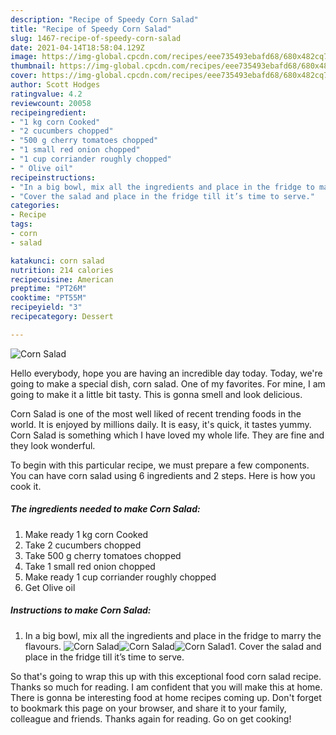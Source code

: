 ```yaml
---
description: "Recipe of Speedy Corn Salad"
title: "Recipe of Speedy Corn Salad"
slug: 1467-recipe-of-speedy-corn-salad
date: 2021-04-14T18:58:04.129Z
image: https://img-global.cpcdn.com/recipes/eee735493ebafd68/680x482cq70/corn-salad-recipe-main-photo.jpg
thumbnail: https://img-global.cpcdn.com/recipes/eee735493ebafd68/680x482cq70/corn-salad-recipe-main-photo.jpg
cover: https://img-global.cpcdn.com/recipes/eee735493ebafd68/680x482cq70/corn-salad-recipe-main-photo.jpg
author: Scott Hodges
ratingvalue: 4.2
reviewcount: 20058
recipeingredient:
- "1 kg corn Cooked"
- "2 cucumbers chopped"
- "500 g cherry tomatoes chopped"
- "1 small red onion chopped"
- "1 cup corriander roughly chopped"
- " Olive oil"
recipeinstructions:
- "In a big bowl, mix all the ingredients and place in the fridge to marry the flavours."
- "Cover the salad and place in the fridge till it’s time to serve."
categories:
- Recipe
tags:
- corn
- salad

katakunci: corn salad 
nutrition: 214 calories
recipecuisine: American
preptime: "PT26M"
cooktime: "PT55M"
recipeyield: "3"
recipecategory: Dessert

---
```



![Corn Salad](https://img-global.cpcdn.com/recipes/eee735493ebafd68/680x482cq70/corn-salad-recipe-main-photo.jpg)

Hello everybody, hope you are having an incredible day today. Today, we're going to make a special dish, corn salad. One of my favorites. For mine, I am going to make it a little bit tasty. This is gonna smell and look delicious.



Corn Salad is one of the most well liked of recent trending foods in the world. It is enjoyed by millions daily. It is easy, it's quick, it tastes yummy. Corn Salad is something which I have loved my whole life. They are fine and they look wonderful.


To begin with this particular recipe, we must prepare a few components. You can have corn salad using 6 ingredients and 2 steps. Here is how you cook it.

<!--inarticleads1-->

##### The ingredients needed to make Corn Salad:

1. Make ready 1 kg corn Cooked
1. Take 2 cucumbers chopped
1. Take 500 g cherry tomatoes chopped
1. Take 1 small red onion chopped
1. Make ready 1 cup corriander roughly chopped
1. Get  Olive oil




<!--inarticleads2-->

##### Instructions to make Corn Salad:

1. In a big bowl, mix all the ingredients and place in the fridge to marry the flavours.
<img src="https://img-global.cpcdn.com/steps/b7ea6e9de48100cf/160x128cq70/corn-salad-recipe-step-1-photo.jpg" alt="Corn Salad"><img src="https://img-global.cpcdn.com/steps/39fa0e4922a208f9/160x128cq70/corn-salad-recipe-step-1-photo.jpg" alt="Corn Salad"><img src="https://img-global.cpcdn.com/steps/20b2ed37a2692fe6/160x128cq70/corn-salad-recipe-step-1-photo.jpg" alt="Corn Salad">1. Cover the salad and place in the fridge till it’s time to serve.




So that's going to wrap this up with this exceptional food corn salad recipe. Thanks so much for reading. I am confident that you will make this at home. There is gonna be interesting food at home recipes coming up. Don't forget to bookmark this page on your browser, and share it to your family, colleague and friends. Thanks again for reading. Go on get cooking!
